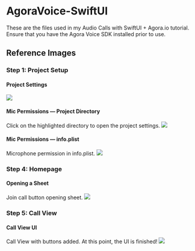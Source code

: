 # AgoraVoice-SwiftUI

These are the files used in my Audio Calls with SwiftUI + Agora.io tutorial. Ensure that you have the Agora Voice SDK installed prior to use.

## Reference Images

### Step 1: Project Setup

#### Project Settings
<img src="https://cdn-images-1.medium.com/max/800/1*zy8UIYpbh1r8JdscbkCkxQ.png">

#### Mic Permissions — Project Directory
Click on the highlighted directory to open the project settings.
<img src="https://cdn-images-1.medium.com/max/800/1*0LKi7hBGXgrS6eUqEN_FfA.png">

#### Mic Permissions — info.plist
Microphone permission in info.plist.
<img src="https://cdn-images-1.medium.com/max/800/1*SsG8w4uiCObK1MyiVe7IhQ.png">

### Step 4: Homepage

#### Opening a Sheet
Join call button opening sheet.
<img src="https://cdn-images-1.medium.com/max/800/1*JUPm7-56-WsYseP_9GtqGw.gif">

### Step 5: Call View

#### Call View UI
Call View with buttons added. At this point, the UI is finished!
<img src="https://cdn-images-1.medium.com/max/800/1*7uhj3N8wBYQLyYYVvhM7SA.png">
